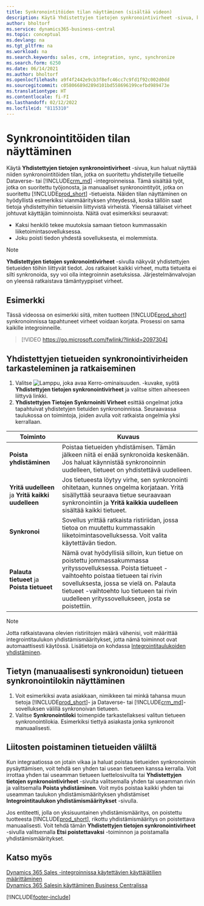 ```yaml
---
title: Synkronointitöiden tilan näyttäminen (sisältää videon)
description: Käytä Yhdistettyjen tietojen synkronointivirheet -sivua, kun haluat näyttää niiden synkronointitöiden tilan, jotka on suoritettu yhdistetyille tietueille integroinneissa.
author: bholtorf
ms.service: dynamics365-business-central
ms.topic: conceptual
ms.devlang: na
ms.tgt_pltfrm: na
ms.workload: na
ms.search.keywords: sales, crm, integration, sync, synchronize
ms.search.form: 6250
ms.date: 06/14/2021
ms.author: bholtorf
ms.openlocfilehash: a9f4f2442e9cb3f8efc46cc7c9fd1f92c002d0dd
ms.sourcegitcommit: c05806689d289d101bd558696199cefbd989473e
ms.translationtype: HT
ms.contentlocale: fi-FI
ms.lasthandoff: 02/12/2022
ms.locfileid: "8115310"
---
```

# <a name="view-the-status-of-synchronization-jobs"></a>Synkronointitöiden tilan näyttäminen


Käytä **Yhdistettyjen tietojen synkronointivirheet** -sivua, kun haluat näyttää niiden synkronointitöiden tilan, jotka on suoritettu yhdistetyille tietueille Dataverse- tai [!INCLUDE[crm_md](includes/crm_md.md)] -integroinneissa. Tämä sisältää työt, jotka on suoritettu työjonosta, ja manuaaliset synkronointityöt, jotka on suoritettu [!INCLUDE[prod_short](includes/prod_short.md)] -tietueista. Näiden tilan näyttäminen on hyödyllistä esimerkiksi vianmäärityksen yhteydessä, koska tällöin saat tietoja yhdistettyihin tietueisiin liittyvistä virheistä. Yleensä tällaiset virheet johtuvat käyttäjän toiminnoista. Näitä ovat esimerkiksi seuraavat:  

* Kaksi henkilö tekee muutoksia samaan tietoon kummassakin liiketoimintasovelluksessa.
* Joku poisti tiedon yhdestä sovelluksesta, ei molemmista.

> [!Note]
> **Yhdistettyjen tietojen synkronointivirheet** -sivulla näkyvät yhdistettyjen tietueiden töihin liittyvät tiedot. Jos ratkaiset kaikki virheet, mutta tietueita ei silti synkronoida, syy voi olla integroinnin asetuksissa. Järjestelmänvalvojan on yleensä ratkaistava tämäntyyppiset virheet.   

## <a name="example"></a>Esimerkki
Tässä videossa on esimerkki siitä, miten tuotteen [!INCLUDE[prod_short](includes/cds_long_md.md)] synkronoinnissa tapahtuneet virheet voidaan korjata. Prosessi on sama kaikille integroinneille. 

> [!VIDEO https://go.microsoft.com/fwlink/?linkid=2097304]


## <a name="to-view-and-resolve-synchronization-errors-for-coupled-records"></a>Yhdistettyjen tietueiden synkronointivirheiden tarkasteleminen ja ratkaiseminen
1. Valitse ![Lamppu, joka avaa Kerro-ominaisuuden.](media/ui-search/search_small.png "Kerro, mitä haluat tehdä") -kuvake, syötä **Yhdistettyjen tietojen synkronointivirheet** ja valitse sitten aiheeseen liittyvä linkki.
2. **Yhdistettyjen Tietojen Synkrnoiniti Virheet** esittää ongelmat jotka tapahtuivat yhdistetyjen tietuiden synkronoinnissa. Seuraavassa taulukossa on toimintoja, joiden avulla voit ratkaista ongelmia yksi kerrallaan.

|Toiminto|Kuvaus|
|----|----|
|**Poista yhdistäminen**|Poistaa tietueiden yhdistämisen. Tämän jälkeen niitä ei enää synkronoida keskenään. Jos haluat käynnistää synkronoinnin uudelleen, tietueet on yhdistettävä uudelleen. |
|**Yritä uudelleen** ja **Yritä kaikki uudelleen**|Jos tietueesta löytyy virhe, sen synkronointi ohitetaan, kunnes ongelma korjataan. Yritä sisällyttää seuraava tietue seuraavaan synkronointiin ja **Yritä kaikkia uudelleen** sisältää kaikki tietueet.|
|**Synkronoi**|Sovellus yrittää ratkaista ristiriidan, jossa tietoa on muutettu kummassakin liiketoimintasovelluksessa. Voit valita käytettävän tiedon.|
|**Palauta tietueet** ja **Poista tietueet**|Nämä ovat hyödyllisiä silloin, kun tietue on poistettu jommassakummassa yrityssovelluksessa. Poista tietueet -vaihtoehto poistaa tietueen tai rivin sovelluksesta, jossa se vielä on. Palauta tietueet -vaihtoehto luo tietueen tai rivin uudelleen yrityssovellukseen, josta se poistettiin.|

> [!NOTE]
> Jotta ratkaistavana olevien ristiriitojen määrä vähenisi, voit määrittää integrointitaulukon yhdistämismääritykset, jotta nämä toiminnot ovat automaattisesti käytössä. Lisätietoja on kohdassa [Integrointitaulukoiden yhdistäminen](admin-how-to-modify-table-mappings-for-synchronization.md#mapping-integration-tables).

## <a name="to-view-the-synchronization-log-for-a-specific-manually-synchronized-record"></a>Tietyn (manuaalisesti synkronoidun) tietueen synkronointilokin näyttäminen
1. Voit esimerkiksi avata asiakkaan, nimikkeen tai minkä tahansa muun tietoja [!INCLUDE[prod_short](includes/prod_short.md)]- ja Dataverse- tai [!INCLUDE[crm_md](includes/crm_md.md)]-sovelluksen välillä synkronoivan tietueen.
2. Valitse **Synkronointiloki** toimenpide tarkastellaksesi valitun tietueen synkronointilokia. Esimerkiksi tiettyä asiakasta jonka synkronoit manuaalisesti.

## <a name="remove-couplings-between-records"></a>Liitosten poistaminen tietueiden väliltä
Kun integraatiossa on jotain vikaa ja haluat poistaa tietueiden synkronoinnin pysäyttämisen, voit tehdä sen yhden tai usean tietueen kanssa kerralla. Voit irrottaa yhden tai useamman tietueen luettelosivuilta tai **Yhdistettyjen tietojen synkronointivirheet** -sivulta valitsemalla yhden tai useamman rivin ja valitsemalla **Poista yhdistäminen**. Voit myös poistaa kaikki yhden tai useamman taulukon yhdistämismäärityksen yhdistämiset **Integrointitaulukon yhdistämismääritykset** -sivulla. 

Jos entiteetti, jolla on yksisuuntainen yhdistämismääritys, on poistettu tuotteesta [!INCLUDE[prod_short](includes/prod_short.md)], rikottu yhdistämismääritys on poistettava manuaalisesti. Voit tehdä tämän **Yhdistettyjen tietojen synkronointivirheet** -sivulla valitsemalla **Etsi poistettavaksi** -toiminnon ja poistamalla yhdistämismääritykset.

## <a name="see-also"></a>Katso myös  
[Dynamics 365 Sales -integroinnissa käytettävien käyttäjätilien määrittäminen](admin-setting-up-integration-with-dynamics-sales.md)  
[Dynamics 365 Salesin käyttäminen Business Centralissa](marketing-integrate-dynamicscrm.md)


[!INCLUDE[footer-include](includes/footer-banner.md)]